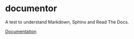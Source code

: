 # documentor

A test to understand Markdown, Sphinx and Read The Docs.

[Documentation](http://documentor.readthedocs.org/)

